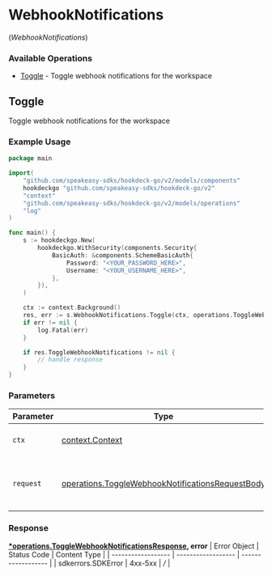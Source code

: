 # WebhookNotifications
(*WebhookNotifications*)

### Available Operations

* [Toggle](#toggle) - Toggle webhook notifications for the workspace

## Toggle

Toggle webhook notifications for the workspace

### Example Usage

```go
package main

import(
	"github.com/speakeasy-sdks/hookdeck-go/v2/models/components"
	hookdeckgo "github.com/speakeasy-sdks/hookdeck-go/v2"
	"context"
	"github.com/speakeasy-sdks/hookdeck-go/v2/models/operations"
	"log"
)

func main() {
    s := hookdeckgo.New(
        hookdeckgo.WithSecurity(components.Security{
            BasicAuth: &components.SchemeBasicAuth{
                Password: "<YOUR_PASSWORD_HERE>",
                Username: "<YOUR_USERNAME_HERE>",
            },
        }),
    )

    ctx := context.Background()
    res, err := s.WebhookNotifications.Toggle(ctx, operations.ToggleWebhookNotificationsRequestBody{})
    if err != nil {
        log.Fatal(err)
    }

    if res.ToggleWebhookNotifications != nil {
        // handle response
    }
}
```

### Parameters

| Parameter                                                                                                            | Type                                                                                                                 | Required                                                                                                             | Description                                                                                                          |
| -------------------------------------------------------------------------------------------------------------------- | -------------------------------------------------------------------------------------------------------------------- | -------------------------------------------------------------------------------------------------------------------- | -------------------------------------------------------------------------------------------------------------------- |
| `ctx`                                                                                                                | [context.Context](https://pkg.go.dev/context#Context)                                                                | :heavy_check_mark:                                                                                                   | The context to use for the request.                                                                                  |
| `request`                                                                                                            | [operations.ToggleWebhookNotificationsRequestBody](../../models/operations/togglewebhooknotificationsrequestbody.md) | :heavy_check_mark:                                                                                                   | The request object to use for the request.                                                                           |


### Response

**[*operations.ToggleWebhookNotificationsResponse](../../models/operations/togglewebhooknotificationsresponse.md), error**
| Error Object       | Status Code        | Content Type       |
| ------------------ | ------------------ | ------------------ |
| sdkerrors.SDKError | 4xx-5xx            | */*                |
